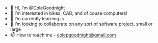 - 👋 Hi, I’m @ColeGoodnight
- 👀 I’m interested in bikes, CAD, and of couse computers!
- 🌱 I’m currently learning js
- 💞️ I’m looking to collaborate on any sort of software project, small or large
- 📫 How to reach me - colepgoodnight@gmail.com

<!---
ColeGoodnight/ColeGoodnight is a ✨ special ✨ repository because its `README.md` (this file) appears on your GitHub profile.
You can click the Preview link to take a look at your changes.
--->
